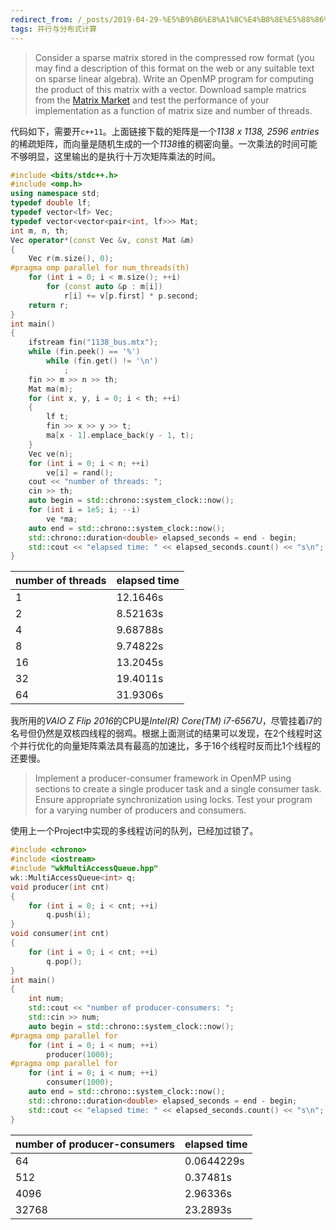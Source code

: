 ```yaml
---
redirect_from: /_posts/2019-04-29-%E5%B9%B6%E8%A1%8C%E4%B8%8E%E5%88%86%E5%B8%83%E5%BC%8F%E8%AE%A1%E7%AE%97-4/
tags: 并行与分布式计算
---
```

> Consider a sparse matrix stored in the compressed row format (you may find a description of this format on the web or any suitable text on sparse linear algebra). Write an OpenMP program for computing the product of this matrix with a vector. Download sample matrics from the [Matrix Market](https://math.nist.gov/MatrixMarket/data/Harwell-Boeing/psadmit/1138_bus.html) and test the performance of your implementation as a function of matrix size and number of threads.

代码如下，需要开`c++11`。上面链接下载的矩阵是一个*1138 x 1138, 2596 entries*的稀疏矩阵，而向量是随机生成的一个*1138*维的稠密向量。一次乘法的时间可能不够明显，这里输出的是执行十万次矩阵乘法的时间。
```cpp
#include <bits/stdc++.h>
#include <omp.h>
using namespace std;
typedef double lf;
typedef vector<lf> Vec;
typedef vector<vector<pair<int, lf>>> Mat;
int m, n, th;
Vec operator*(const Vec &v, const Mat &m)
{
	Vec r(m.size(), 0);
#pragma omp parallel for num_threads(th)
	for (int i = 0; i < m.size(); ++i)
		for (const auto &p : m[i])
			r[i] += v[p.first] * p.second;
	return r;
}
int main()
{
	ifstream fin("1138_bus.mtx");
	while (fin.peek() == '%')
		while (fin.get() != '\n')
			;
	fin >> m >> n >> th;
	Mat ma(m);
	for (int x, y, i = 0; i < th; ++i)
	{
		lf t;
		fin >> x >> y >> t;
		ma[x - 1].emplace_back(y - 1, t);
	}
	Vec ve(n);
	for (int i = 0; i < n; ++i)
		ve[i] = rand();
	cout << "number of threads: ";
	cin >> th;
	auto begin = std::chrono::system_clock::now();
	for (int i = 1e5; i; --i)
		ve *ma;
	auto end = std::chrono::system_clock::now();
	std::chrono::duration<double> elapsed_seconds = end - begin;
	std::cout << "elapsed time: " << elapsed_seconds.count() << "s\n";
}
```

|number of threads|elapsed time|
|-|-|
|1|12.1646s|
|2|8.52163s|
|4|9.68788s|
|8|9.74822s|
|16|13.2045s|
|32|19.4011s|
|64|31.9306s|

我所用的*VAIO Z Flip 2016*的CPU是*Intel(R) Core(TM) i7-6567U*，尽管挂着i7的名号但仍然是双核四线程的弱鸡。根据上面测试的结果可以发现，在2个线程时这个并行优化的向量矩阵乘法具有最高的加速比，多于16个线程时反而比1个线程的还要慢。
> Implement a producer-consumer framework in OpenMP using sections to create a single producer task and a single consumer task. Ensure appropriate synchronization using locks. Test your program for a varying number of producers and consumers.

使用上一个Project中实现的多线程访问的队列，已经加过锁了。
```cpp
#include <chrono>
#include <iostream>
#include "wkMultiAccessQueue.hpp"
wk::MultiAccessQueue<int> q;
void producer(int cnt)
{
	for (int i = 0; i < cnt; ++i)
		q.push(i);
}
void consumer(int cnt)
{
	for (int i = 0; i < cnt; ++i)
		q.pop();
}
int main()
{
	int num;
	std::cout << "number of producer-consumers: ";
	std::cin >> num;
	auto begin = std::chrono::system_clock::now();
#pragma omp parallel for
	for (int i = 0; i < num; ++i)
		producer(1000);
#pragma omp parallel for
	for (int i = 0; i < num; ++i)
		consumer(1000);
	auto end = std::chrono::system_clock::now();
	std::chrono::duration<double> elapsed_seconds = end - begin;
	std::cout << "elapsed time: " << elapsed_seconds.count() << "s\n";
}
```

|number of producer-consumers|elapsed time|
|-|-|
|64|0.0644229s|
|512|0.37481s|
|4096|2.96336s|
|32768|23.2893s|
